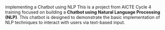 implementing a Chatbot using NLP
This is a project from AICTE Cycle 4 training focused on building a **Chatbot using Natural Language Processing (NLP)**.
This chatbot is designed to demonstrate the basic implementation of NLP techniques to interact with users via text-based input.
